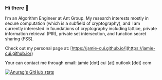 ### Hi there 👋

I’m an Algorithm Engineer at Ant Group. My research interests mostly in secure computation (which is a subfield of cryptography), and I am currently interested in foundations of cryptography including lattice, private information retrieval (PIR), private set intersection, and function secret sharing (FSS).

Check out my personal page at: [https://jamie-cui.github.io/](https://jamie-cui.github.io/)

Your can contact me through email: jamie [dot] cui [at] outlook [dot] com

[![Anurag's GitHub stats](https://github-readme-stats.vercel.app/api?username=jamie-cui)](https://github.com/anuraghazra/github-readme-stats)

<!--
**Jamie-Cui/Jamie-Cui** is a ✨ _special_ ✨ repository because its `README.md` (this file) appears on your GitHub profile.

Here are some ideas to get you started:

- 🔭 I’m currently working on secure computation techniques (mostly crypto-related!), e.g. MPC, LHE, and I'm also interested in Lattice!
- 🌱 I’m currently learning ...
- 👯 I’m looking to collaborate on ...
- 🤔 I’m looking for help with ...
- 💬 Ask me about ...
- 📫 How to reach me: ...
- 😄 Pronouns: ...
- ⚡ Fun fact: ...
-->
